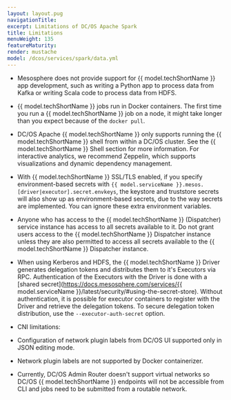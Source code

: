 ```yaml
---
layout: layout.pug
navigationTitle:
excerpt: Limitations of DC/OS Apache Spark
title: Limitations
menuWeight: 135
featureMaturity:
render: mustache
model: /dcos/services/spark/data.yml
---
```


*   Mesosphere does not provide support for {{ model.techShortName }} app development, such as writing a Python app to process data from
    Kafka or writing Scala code to process data from HDFS.

*   {{ model.techShortName }} jobs run in Docker containers. The first time you run a {{ model.techShortName }} job on a node, it might take longer than you
    expect because of the `docker pull`.

*   DC/OS Apache {{ model.techShortName }} only supports running the {{ model.techShortName }} shell from within a DC/OS cluster. See the {{ model.techShortName }} Shell section
    for more information. For interactive analytics, we recommend Zeppelin, which supports visualizations and dynamic
    dependency management.

*   With {{ model.techShortName }} SSL/TLS enabled, if you specify environment-based secrets with
    `{{ model.serviceName }}.mesos.[driver|executor].secret.envkeys`, the keystore and truststore secrets will also show up as
    environment-based secrets, due to the way secrets are implemented. You can ignore these extra environment variables.

*   Anyone who has access to the {{ model.techShortName }} (Dispatcher) service instance has access to all secrets available to it. Do not
    grant users access to the {{ model.techShortName }} Dispatcher instance unless they are also permitted to access all secrets available
    to the {{ model.techShortName }} Dispatcher instance.

*   When using Kerberos and HDFS, the {{ model.techShortName }} Driver generates delegation tokens and distributes them to it's Executors
    via RPC.  Authentication of the Executors with the Driver is done with a [shared
    secret](https://docs.mesosphere.com/services/{{ model.serviceName }}/latest/security/#using-the-secret-store). Without authentication, it is possible
    for executor containers to register with the Driver and retrieve the delegation tokens. To secure delegation token
    distribution, use the `--executor-auth-secret` option.

*   CNI limitations:
  * Configuration of network plugin labels from DC/OS UI supported only in JSON editing mode.
  * Network plugin labels are not supported by Docker containerizer.
  * Currently, DC/OS Admin Router doesn't support virtual networks so DC/OS {{ model.techShortName }} endpoints
  will not be accessible from CLI and jobs need to be submitted from a routable network.
